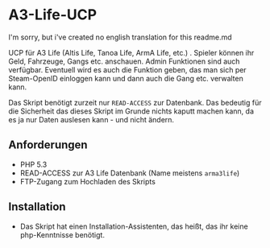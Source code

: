 # A3-Life-UCP

I'm sorry, but i've created no english translation for this readme.md

UCP für A3 Life (Altis Life, Tanoa Life, ArmA Life, etc.) . Spieler können ihr Geld, Fahrzeuge, Gangs etc. anschauen. Admin Funktionen sind auch verfügbar. Eventuell wird es auch die Funktion geben, das man sich per Steam-OpenID einloggen kann und dann auch die Gang etc. verwalten kann.

Das Skript benötigt zurzeit nur `READ-ACCESS` zur Datenbank. Das bedeutig für die Sicherheit das dieses Skript im Grunde nichts kaputt machen kann, da es ja nur Daten auslesen kann - und nicht ändern.

## Anforderungen

* PHP 5.3
* READ-ACCESS zur A3 Life Datenbank (Name meistens `arma3life`)
* FTP-Zugang zum Hochladen des Skripts

## Installation

* Das Skript hat einen Installation-Assistenten, das heißt, das ihr keine php-Kenntnisse benötigt.


